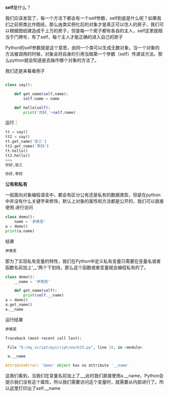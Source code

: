 **self**是什么？

我们应该发现了，每一个方法下都会有一个self参数，self到底是什么呢？如果我们之前把类比作图纸，那么由类实例化后的对象才是真正可以住人的房子，我们可以根据图纸建造成千上万的房子，但是每一个房子都有各自的主人，self这里就相当于门牌号，有了self，每个主人才能正确的进入自己的房子

Python的self参数就是这个意思，由同一个类可以生成无数对象，当一个对象的方法被调用的时候，对象会将自身的引用当做第一个参数（self）传递该方法，那么python就会知道是去操作哪个对象的方法了。

我们还是来看看例子

```py

class say():

    def get_name(self,name):
        self.name = name

    def hello(self):
        print('你好,'+self.name)
```

运行：

```py
tt = say()
tt2 = say()
tt.get_name('张三')
tt2.get_name('李四')
tt.hello()
tt2.hello()
>>>
你好,张三

你好,李四

```

**公有和私有**

一般面向对象编程语言中，都会有区分公有还是私有的数据类型，但是在python中并没有什么关键字来修饰，默认上对象的属性和方法都是公开的，我们可以直接使用.进行访问

```py
class demo():
    name = '伊莱恩'
a = demo()
print(a.name)

```

结果

```py
伊莱恩
```

那为了实现私有变量的特性，我们在Python中定义私有变量只需要在变量名或者函数名前加上'\_\_'两个下划线，那么这个函数或者变量就会编程私有的了。

```py
class demo():
    __name = '伊莱恩'

    def get_name(self):
        print(self.__name)
a = demo()
a.get_name()
a.__name
```

运行结果

```py
伊莱恩

Traceback (most recent call last):

 File "D:/my_script/pyscript/work33.py", line 10, in <module>

 a.__name

AttributeError: 'demo' object has no attribute '__name'


```

这我们看到，当我们在变量名前加上了\_\_,此时我们直接使用a.\_\_name，Python会提示我们没有这个属性，所以我们需要访问这个变量时，就需要从内部进行了。所以这里打印出了self.__name

